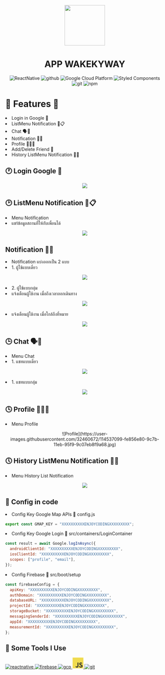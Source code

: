 <!-- Logo -->
<p align="center">
  <a href="https://github.com/Tivaiice/FinalProject_AppWakekyWay">
    <img height="128" width="128" src="https://user-images.githubusercontent.com/32460672/114381172-075f3d00-9bb5-11eb-87ac-fb89b320e6b6.png">
  </a>
</p>

<!-- Name -->
<p>
  <h1 align="center">APP WAKEKYWAY</h1>
</p>

<p  align="center">
  <img alt="ReactNative" src="https://img.shields.io/badge/-React-45b8d8?style=flat-square&logo=react&logoColor=white" />
  <img alt="github" src="https://img.shields.io/badge/-Github_Actions-2088FF?style=flat-square&logo=github-actions&logoColor=white" />
  <img alt="Google Cloud Platform" src="https://img.shields.io/badge/-Google_Cloud_Platform-1a73e8?style=flat-square&logo=google-cloud&logoColor=white" />
  <img alt="Styled Components" src="https://img.shields.io/badge/-Styled_Components-db7092?style=flat-square&logo=styled-components&logoColor=white" />
  <img alt="git" src="https://img.shields.io/badge/-Git-F05032?style=flat-square&logo=git&logoColor=white" />
  <img alt="npm" src="https://img.shields.io/badge/-NPM-CB3837?style=flat-square&logo=npm&logoColor=white" />
</p>

<h1>📱 Features 📕</h1>
<li>Login in Google 📲</li>
<li>ListMenu Notification 📍📋</li>
<li>Chat 🗣💬</li>
<li>Notification 📢🔔</li>
<li>Profile 👨🏻‍💻</li>
<li>Add/Delete Friend 👥</li>
<li>History ListMenu Notification 📍💾</li>

<h2>🕐  Login Google 📲 </h2>

  <p align="center">
    <img src="https://media.giphy.com/media/H4RcazAokvAYfmmisB/giphy.gif"/>
  </p>

<h2>🕑  ListMenu Notification 📍📋</h2>

  <li>Menu Notification</li>
  <li>แชร์ข้อมูลสถานที่ให้กับเพื่อนได้</li>
  <p align="center">
    <img src="https://media.giphy.com/media/UTh4HR9M0q8yyvhLjk/giphy.gif"/>
  </p>

<h2>Notification 📢🔔</h2>

  <li>Notification แบ่งออกเป็น 2 แบบ</li>
  <li>1. ผู้ใช้แบบเดี่ยว</li>
  <p align="center">
    <img src="https://media.giphy.com/media/iNPQMlFLIs3JXzcYqD/giphy.gif"/>
  </p>
  <p>
  <li>2. ผู้ใช้แบบกลุ่ม</li>
  <li>แจ้งเตือนผู้ใช้งาน เมื่อถึงเวลาออกเดินทาง</li>
  <p align="center">
    <img src="https://media.giphy.com/media/w3nei8ogdyx4kUzVno/giphy.gif"/>
  </p>
  <li>แจ้งเตือนผู้ใช้งาน เมื่อใกล้ถึงที่หมาย</li>
  <p align="center">
    <img src="https://media.giphy.com/media/mMLLjSPHQRzuvZcwJ0/giphy.gif"/>
  </p>
  </p>

<h2>🕒  Chat 🗣💬</h2>

  <li>Menu Chat</li>
  <li>1. แชทแบบเดี่ยว</li>
   <p align="center">
    <img src="https://media.giphy.com/media/HnCnOPXdkrDxDloFFZ/giphy.gif"/>
  </p>
  <li>1. แชทแบบกลุ่ม</li>
  <p align="center">
    <img src="https://media.giphy.com/media/A56OG4QmtiGb8PWnzM/giphy.gif"/>
  </p>

<h2>🕓  Profile 👨🏻‍💻</h2>

  <li>Menu Profile</li>
   <p align="center">
    ![Profile](https://user-images.githubusercontent.com/32460672/114537099-fe856e80-9c7b-11eb-95f9-9c07eb8f9a68.jpg)
  </p>

<h2>🕔  History ListMenu Notification 📍💾</h2>

  <li>Menu History List Notification </li>
  <p align="center">
    <img src="https://media.giphy.com/media/uPYpzx0UYDcg2p1Ww2/giphy.gif"/>
  </p>

<h2>🔧 Config in code</h2>
<li>Config Key Google Map APIs 📂 config.js</li>

```javascript
export const GMAP_KEY = "XXXXXXXXXXENJOYCODINGXXXXXXXXX";
```

<li>Config Key Google Login 📂 src/containers/LoginContainer</li>

```javascript
const result = await Google.logInAsync({
  androidClientId: "XXXXXXXXXXENJOYCODINGXXXXXXXXX",
  iosClientId: "XXXXXXXXXXENJOYCODINGXXXXXXXXX",
  scopes: ["profile", "email"],
});
```

<li>Config Firebase 📂 src/boot/setup  </li>

```javascript
const firebaseConfig = {
  apiKey: "XXXXXXXXXXENJOYCODINGXXXXXXXXX",
  authDomain: "XXXXXXXXXXENJOYCODINGXXXXXXXXX",
  databaseURL: "XXXXXXXXXXENJOYCODINGXXXXXXXXX",
  projectId: "XXXXXXXXXXENJOYCODINGXXXXXXXXX",
  storageBucket: "XXXXXXXXXXENJOYCODINGXXXXXXXXX",
  messagingSenderId: "XXXXXXXXXXENJOYCODINGXXXXXXXXX",
  appId: "XXXXXXXXXXENJOYCODINGXXXXXXXXX",
  measurementId: "XXXXXXXXXXENJOYCODINGXXXXXXXXX",
};
```

<h2>🚀 Some Tools I Use</h2>
<p align="left">
  <a href="https://reactnative.dev/" target="_blank"> <img src="https://reactnative.dev/img/header_logo.svg" alt="reactnative" width="35" height="35"/> </a>
  <a href="https://firebase.google.com/" target="_blank"> <img src="https://www.vectorlogo.zone/logos/firebase/firebase-icon.svg" alt="firebase" width="35" height="35"/> </a>
  <a href="https://cloud.google.com/" target="_blank"> <img src="https://www.vectorlogo.zone/logos/google_cloud/google_cloud-icon.svg" alt="gcp" width="35" height="35" /> </a>
  <a href="https://developer.mozilla.org/en-US/docs/Web/JavaScript" target="_blank"> <img src="https://raw.githubusercontent.com/devicons/devicon/master/icons/javascript/javascript-original.svg" alt="javascript" width="35" height="35"/> </a>
  <a href="https://git-scm.com/" target="_blank"> <img src="https://www.vectorlogo.zone/logos/git-scm/git-scm-icon.svg" alt="git" width="35" height="35"/> </a>
</p>
